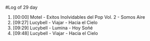 #Log of 29 day

1. [00:00] Motel - Exitos Inolvidables del Pop Vol. 2 - Somos Aire
1. [09:27] Lucybell - Viajar - Hacia el Cielo
1. [09:29] Lucybell - Lumina - Hoy Soñé
1. [09:48] Lucybell - Viajar - Hacia el Cielo
